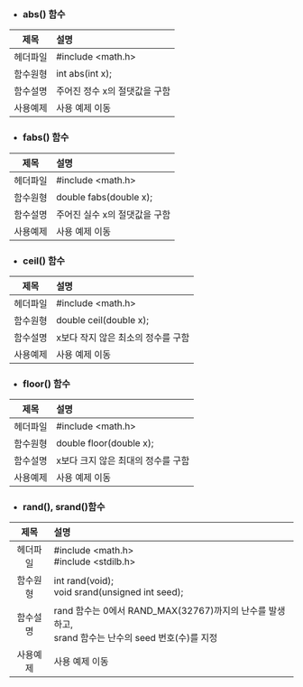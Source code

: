 * ### abs() 함수
|제목|설명|
|:---:|:---|
|헤더파일|#include <math.h>|
|함수원형|int abs(int x);|
|함수설명|주어진 정수 x의 절댓값을 구함|
|사용예제|사용 예제 이동|

* ### fabs() 함수
|제목|설명|
|:---:|:---|
|헤더파일|#include <math.h>|
|함수원형|double fabs(double x);|
|함수설명|주어진 실수 x의 절댓값을 구함|
|사용예제|사용 예제 이동|

* ### ceil() 함수
|제목|설명|
|:---:|:---|
|헤더파일|#include <math.h>|
|함수원형|double ceil(double x);|
|함수설명|x보다 작지 않은 최소의 정수를 구함|
|사용예제|사용 예제 이동|

* ### floor() 함수
|제목|설명|
|:---:|:---|
|헤더파일|#include <math.h>|
|함수원형|double floor(double x);|
|함수설명|x보다 크지 않은 최대의 정수를 구함|
|사용예제|사용 예제 이동|

* ### rand(), srand()함수
|제목|설명|
|:---:|:---|
|헤더파일|#include <math.h></br>#include <stdilb.h>|
|함수원형|int rand(void);</br>void srand(unsigned int seed);|
|함수설명|rand 함수는 0에서 RAND_MAX(32767)까지의 난수를 발생하고,</br>srand 함수는 난수의 seed 번호(수)를 지정|
|사용예제|사용 예제 이동|
